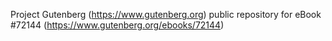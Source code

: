 Project Gutenberg (https://www.gutenberg.org) public repository
for eBook #72144 (https://www.gutenberg.org/ebooks/72144)
